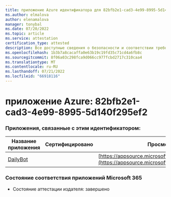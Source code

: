 ```yaml
---
title: приложение Azure идентификатора для 82bfb2e1-cad3-4e99-8995-5d140f295ef2
ms.author: elmalova
author: elenamalova
manager: tonybal
ms.date: 07/20/2022
ms.topic: article
ms.service: attestation
certification_type: attested
description: Все доступные сведения о безопасности и соответствии требованиям для 82bfb2e1-cad3-4e99-8995-5d140f295ef2.
ms.openlocfilehash: 1b3b7a8cacaffa0e63b19c19fd35c71cd4a6fb8c
ms.sourcegitcommit: 8f06a03c298fca9d066cc977fcbd2717c310caa4
ms.translationtype: MT
ms.contentlocale: ru-RU
ms.lasthandoff: 07/21/2022
ms.locfileid: "66918116"
---
```

# <a name="azure-app-id-82bfb2e1-cad3-4e99-8995-5d140f295ef2"></a>приложение Azure: 82bfb2e1-cad3-4e99-8995-5d140f295ef2


### <a name="apps-associated-with-this-id"></a>Приложения, связанные с этим идентификатором:
| **Название приложения** | **Сертифицировано** | **Просмотр в AppSource** |
|--------------|---------------|-----------------------|
| [DailyBot](../forward/WA200001492.md) |  | [https://appsource.microsoft.com/product/office/WA200001492](https://appsource.microsoft.com/product/office/WA200001492) |

### <a name="microsoft-365-app-compliance-status"></a>Состояние соответствия приложений Microsoft 365
- Состояние аттестации издателя: завершено

